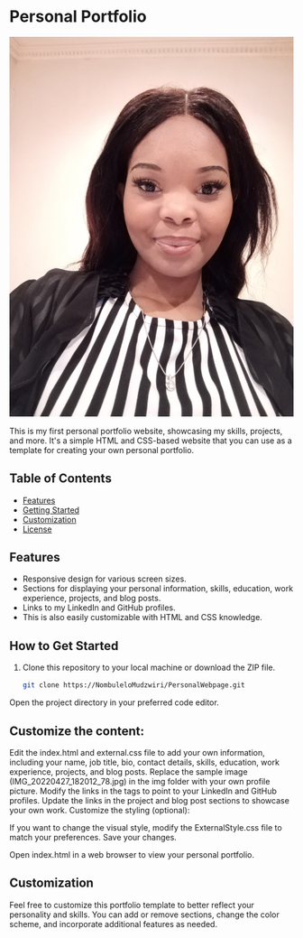 # Personal Portfolio

![Portfolio Screenshot](https://github.com/NombuleloMudzwiri/PersonalWebpage/blob/main/IMG_20220427_182012_78.jpg)

This is my first personal portfolio website, showcasing my skills, projects, and more. It's a simple HTML and CSS-based website that you can use as a template for creating your own personal portfolio.

## Table of Contents

- [Features](#features)
- [Getting Started](#getting-started)
- [Customization](#customization)
- [License](#license)

## Features

- Responsive design for various screen sizes.
- Sections for displaying your personal information, skills, education, work experience, projects, and blog posts.
- Links to my LinkedIn and GitHub profiles.
- This is also easily customizable with HTML and CSS knowledge.

## How to Get Started

1. Clone this repository to your local machine or download the ZIP file.

   ```bash
   git clone https://NombuleloMudzwiri/PersonalWebpage.git
Open the project directory in your preferred code editor.

## Customize the content:

Edit the index.html and external.css file to add your own information, including your name, job title, bio, contact details, skills, education, work experience, projects, and blog posts.
Replace the sample image (IMG_20220427_182012_78.jpg) in the img folder with your own profile picture.
Modify the links in the <a> tags to point to your LinkedIn and GitHub profiles.
Update the links in the project and blog post sections to showcase your own work.
Customize the styling (optional):

If you want to change the visual style, modify the ExternalStyle.css file to match your preferences.
Save your changes.

Open index.html in a web browser to view your personal portfolio.

## Customization
Feel free to customize this portfolio template to better reflect your personality and skills. You can add or remove sections, change the color scheme, and incorporate additional features as needed.
